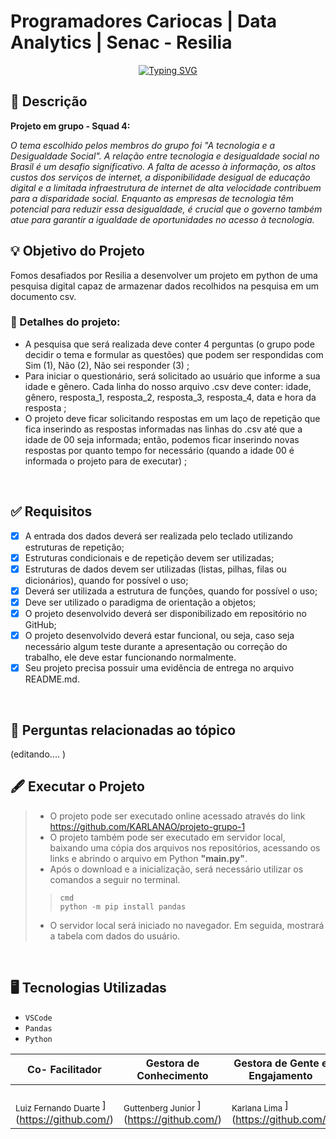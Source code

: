 #  Programadores Cariocas | Data Analytics | Senac - Resilia 

<p align="center">
  <a href="https://git.io/typing-svg"><img src="https://readme-typing-svg.demolab.com?font=pipocas&weight=700&size=25&duration=4000&pause=1000&color=142FF7&center=falso&vCenter=falso&repeat=verdadeiro&random=falso&width=700&height=60&lines=Projeto+em+Grupo+-+M1+%7C+Uma+Pesquisa+Digital+sobre+;%22A+Tecnologia+e+a+Desigualdade+Social%22" alt="Typing SVG" /></a>
</p>

## :pushpin: Descrição 
**Projeto em grupo - Squad 4:**

 _O tema escolhido pelos membros do grupo foi "A tecnologia e a Desigualdade Social". A relação entre tecnologia e desigualdade social no Brasil é um desafio significativo. A falta de acesso à informação, os altos custos dos serviços de internet, a disponibilidade desigual de educação digital e a limitada infraestrutura de internet de alta velocidade contribuem para a disparidade social. Enquanto as empresas de tecnologia têm potencial para reduzir essa desigualdade, é crucial que o governo também atue para garantir a igualdade de oportunidades no acesso à tecnologia._
<br>

## :bulb: Objetivo do Projeto
Fomos desafiados por Resilia a desenvolver um projeto em python de uma pesquisa digital capaz de armazenar dados recolhidos na pesquisa em um documento csv. 
### :memo: Detalhes do projeto:
 - A pesquisa que será realizada deve conter 4 perguntas (o grupo pode decidir o tema e formular as questões) que podem ser respondidas com Sim (1), Não (2), Não sei responder (3) ;
 - Para iniciar o questionário, será solicitado ao usuário que informe a sua idade e gênero. Cada linha do nosso arquivo .csv deve conter: idade, gênero, resposta_1, resposta_2, resposta_3, resposta_4, data e hora da resposta ;
 - O projeto deve ficar solicitando respostas em um laço de repetição que fica inserindo as respostas informadas nas linhas do .csv até que a idade de 00 seja informada; então, podemos ficar inserindo novas respostas por quanto tempo for necessário (quando a idade 00 é informada o projeto para de executar) ;
<br>

## ✅ Requisitos 
- [x]  A entrada dos dados deverá ser realizada pelo teclado utilizando estruturas de repetição;
- [x]  Estruturas condicionais e de repetição devem ser utilizadas;
- [x]  Estruturas de dados devem ser utilizadas (listas, pilhas, filas ou dicionários), quando for possível o uso;
- [x]  Deverá ser utilizada a estrutura de funções, quando for possível o uso;
- [x]  Deve ser utilizado o paradigma de orientação a objetos;
- [x]  O projeto desenvolvido deverá ser disponibilizado em repositório no GitHub;
- [x]  O projeto desenvolvido deverá estar funcional, ou seja, caso seja necessário algum teste durante a apresentação ou correção do trabalho, ele deve estar funcionando normalmente.
- [x]  Seu projeto precisa possuir uma evidência de entrega no arquivo README.md.
<br>

## :round_pushpin: Perguntas relacionadas ao tópico
(editando.... )

## :fountain_pen: Executar o Projeto
> - O projeto pode ser executado online acessado através do link <https://github.com/KARLANAO/projeto-grupo-1>
> - O projeto também pode ser executado em servidor local, baixando uma cópia dos arquivos nos repositórios, acessando os links e abrindo o arquivo em Python **"main.py"**.
> - Após o download e a inicialização, será necessário utilizar os comandos a seguir no terminal.
>>  `cmd` <br>
>> `python -m pip install pandas`
> - O servidor local será iniciado no navegador. Em seguida, mostrará a tabela com dados do usuário.
<br>

## :desktop_computer: Tecnologias Utilizadas
 - `VSCode`
 - `Pandas`
 - `Python`

| Co- Facilitador | Gestora de Conhecimento |  Gestora de Gente e Engajamento |  Colaboradora I |  Colaborador II |  
| --- | --- | --- | --- | --- |
| <br> <sub> Luiz Fernando Duarte </sub>](https://github.com/) | <br> <sub> Guttenberg Junior </sub>](https://github.com/) |  <br> <sub> Karlana Lima </sub>](https://github.com/) | <br> <sub> Emanuella Brito </sub>](https://github.com/MBrito0) |  <br> <sub> Larissa Abrahão </sub>](https://github.com/) | 


